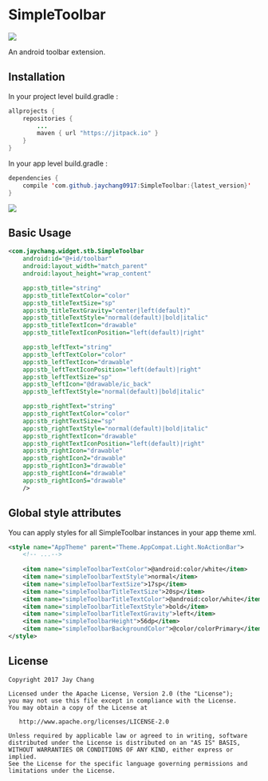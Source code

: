 # SimpleToolbar
[![](https://jitpack.io/v/jaychang0917/SimpleToolbar.svg)](https://jitpack.io/#jaychang0917/SimpleToolbar)

An android toolbar extension.

## Installation
In your project level build.gradle :

```java
allprojects {
    repositories {
        ...
        maven { url "https://jitpack.io" }
    }
}
```

In your app level build.gradle :

```java
dependencies {
    compile 'com.github.jaychang0917:SimpleToolbar:{latest_version}'
}
```
[![](https://jitpack.io/v/jaychang0917/SimpleToolbar.svg)](https://jitpack.io/#jaychang0917/SimpleToolbar)


## Basic Usage
```xml
<com.jaychang.widget.stb.SimpleToolbar
    android:id="@+id/toolbar"
    android:layout_width="match_parent"
    android:layout_height="wrap_content"

    app:stb_title="string"
    app:stb_titleTextColor="color"
    app:stb_titleTextSize="sp"
    app:stb_titleTextGravity="center|left(default)"
    app:stb_titleTextStyle="normal(default)|bold|italic"
    app:stb_titleTextIcon="drawable"
    app:stb_titleTextIconPosition="left(default)|right"

    app:stb_leftText="string"
    app:stb_leftTextColor="color"
    app:stb_leftTextIcon="drawable"
    app:stb_leftTextIconPosition="left(default)|right"
    app:stb_leftTextSize="sp"
    app:stb_leftIcon="@drawable/ic_back"
    app:stb_leftTextStyle="normal(default)|bold|italic"

    app:stb_rightText="string"
    app:stb_rightTextColor="color"
    app:stb_rightTextSize="sp"
    app:stb_rightTextStyle="normal(default)|bold|italic"
    app:stb_rightTextIcon="drawable"
    app:stb_rightTextIconPosition="left(default)|right"
    app:stb_rightIcon="drawable"
    app:stb_rightIcon2="drawable"
    app:stb_rightIcon3="drawable"
    app:stb_rightIcon4="drawable"
    app:stb_rightIcon5="drawable"
    />
```

## Global style attributes
You can apply styles for all SimpleToolbar instances in your app theme xml.
```xml
<style name="AppTheme" parent="Theme.AppCompat.Light.NoActionBar">
    <!-- ...-->
    
    <item name="simpleToolbarTextColor">@android:color/white</item>
    <item name="simpleToolbarTextStyle">normal</item>
    <item name="simpleToolbarTextSize">17sp</item>
    <item name="simpleToolbarTitleTextSize">20sp</item>
    <item name="simpleToolbarTitleTextColor">@android:color/white</item>
    <item name="simpleToolbarTitleTextStyle">bold</item>
    <item name="simpleToolbarTitleTextGravity">left</item>
    <item name="simpleToolbarHeight">56dp</item>
    <item name="simpleToolbarBackgroundColor">@color/colorPrimary</item>
</style>
```


## License
```
Copyright 2017 Jay Chang

Licensed under the Apache License, Version 2.0 (the "License");
you may not use this file except in compliance with the License.
You may obtain a copy of the License at

   http://www.apache.org/licenses/LICENSE-2.0

Unless required by applicable law or agreed to in writing, software
distributed under the License is distributed on an "AS IS" BASIS,
WITHOUT WARRANTIES OR CONDITIONS OF ANY KIND, either express or implied.
See the License for the specific language governing permissions and
limitations under the License.
```
